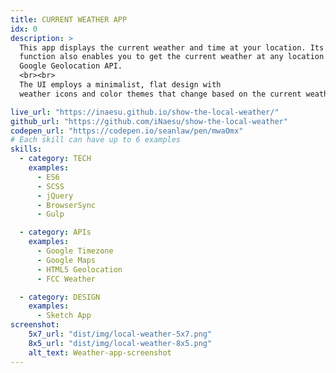 ```yaml
---
title: CURRENT WEATHER APP
idx: 0
description: >
  This app displays the current weather and time at your location. Its search
  function also enables you to get the current weather at any location via the
  Google Geolocation API.
  <br><br>
  The UI employs a minimalist, flat design with
  weather icons and color themes that change based on the current weather.

live_url: "https://inaesu.github.io/show-the-local-weather/"
github_url: "https://github.com/iNaesu/show-the-local-weather"
codepen_url: "https://codepen.io/seanlaw/pen/mwaOmx"
# Each skill can have up to 6 examples
skills:
  - category: TECH
    examples:
      - ES6
      - SCSS
      - jQuery
      - BrowserSync
      - Gulp

  - category: APIs
    examples:
      - Google Timezone
      - Google Maps
      - HTML5 Geolocation
      - FCC Weather

  - category: DESIGN
    examples:
      - Sketch App
screenshot:
    5x7_url: "dist/img/local-weather-5x7.png"
    8x5_url: "dist/img/local-weather-8x5.png"
    alt_text: Weather-app-screenshot
---
```



